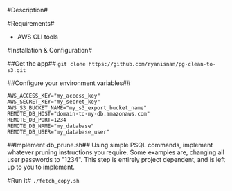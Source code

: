 #Description#

#Requirements#
- AWS CLI tools

#Installation & Configuration#

##Get the app##
`git clone https://github.com/ryanisnan/pg-clean-to-s3.git`

##Configure your environment variables##
    
    AWS_ACCESS_KEY="my_access_key"
    AWS_SECRET_KEY="my_secret_key"
    AWS_S3_BUCKET_NAME="my_s3_export_bucket_name"
    REMOTE_DB_HOST="domain-to-my-db.amazonaws.com"
    REMOTE_DB_PORT=1234
    REMOTE_DB_NAME="my_database"
    REMOTE_DB_USER="my_database_user"

##Implement db_prune.sh##
Using simple PSQL commands, implement whatever pruning instructions you require. Some examples are, changing all user passwords to "1234". This step is entirely project dependent, and is left up to you to implement.

#Run it#
`./fetch_copy.sh`